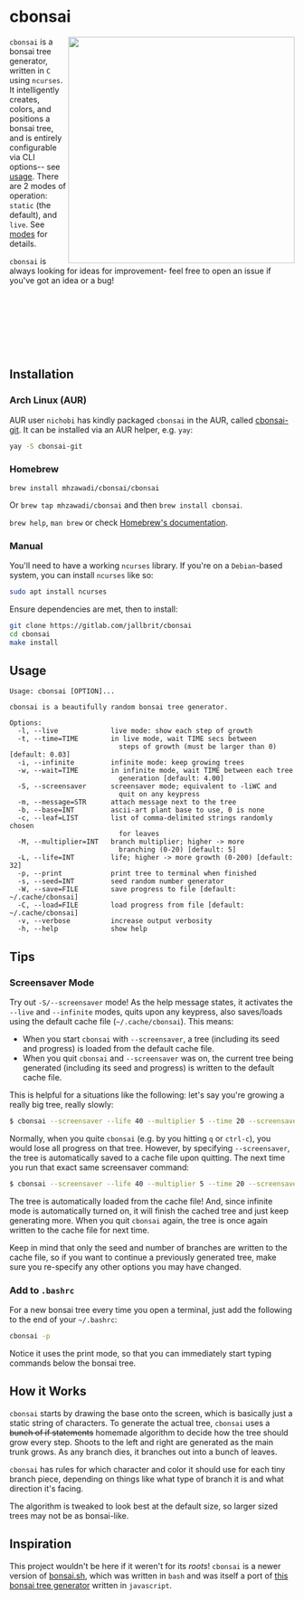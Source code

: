 # cbonsai

<img src="https://i.imgur.com/rnqJx3P.gif" align="right" width="400px">

`cbonsai` is a bonsai tree generator, written in `C` using `ncurses`. It intelligently creates, colors, and positions a bonsai tree, and is entirely configurable via CLI options-- see [usage](#usage). There are 2 modes of operation: `static` (the default), and `live`. See [modes](#modes) for details.

`cbonsai` is always looking for ideas for improvement- feel free to open an issue if you've got an idea or a bug!

<br>
<br>
<br>
<br>
<br>
<br>

## Installation

### Arch Linux (AUR)

AUR user `nichobi` has kindly packaged `cbonsai` in the AUR, called [cbonsai-git](https://aur.archlinux.org/packages/cbonsai-git). It can be installed via an AUR helper, e.g. `yay`:

```bash
yay -S cbonsai-git
```

### Homebrew

`brew install mhzawadi/cbonsai/cbonsai`

Or `brew tap mhzawadi/cbonsai` and then `brew install cbonsai`.

`brew help`, `man brew` or check [Homebrew's documentation](https://docs.brew.sh).

### Manual

You'll need to have a working `ncurses` library. If you're on a `Debian`-based system, you can install `ncurses` like so:

```bash
sudo apt install ncurses
```

Ensure dependencies are met, then to install:

```bash
git clone https://gitlab.com/jallbrit/cbonsai
cd cbonsai
make install
```

## Usage

```
Usage: cbonsai [OPTION]...

cbonsai is a beautifully random bonsai tree generator.

Options:
  -l, --live             live mode: show each step of growth
  -t, --time=TIME        in live mode, wait TIME secs between
                           steps of growth (must be larger than 0) [default: 0.03]
  -i, --infinite         infinite mode: keep growing trees
  -w, --wait=TIME        in infinite mode, wait TIME between each tree
                           generation [default: 4.00]
  -S, --screensaver      screensaver mode; equivalent to -liWC and
                           quit on any keypress
  -m, --message=STR      attach message next to the tree
  -b, --base=INT         ascii-art plant base to use, 0 is none
  -c, --leaf=LIST        list of comma-delimited strings randomly chosen
                           for leaves
  -M, --multiplier=INT   branch multiplier; higher -> more
                           branching (0-20) [default: 5]
  -L, --life=INT         life; higher -> more growth (0-200) [default: 32]
  -p, --print            print tree to terminal when finished
  -s, --seed=INT         seed random number generator
  -W, --save=FILE        save progress to file [default: ~/.cache/cbonsai]
  -C, --load=FILE        load progress from file [default: ~/.cache/cbonsai]
  -v, --verbose          increase output verbosity
  -h, --help             show help

```

## Tips

### Screensaver Mode

Try out `-S/--screensaver` mode! As the help message states, it activates the `--live` and `--infinite` modes, quits upon any keypress, also saves/loads using the default cache file (`~/.cache/cbonsai`). This means:

* When you start `cbonsai` with `--screensaver`, a tree (including its seed and progress) is loaded from the default cache file.
* When you quit `cbonsai` and `--screensaver` was on, the current tree being generated (including its seed and progress) is written to the default cache file.

This is helpful for a situations like the following: let's say you're growing a really big tree, really slowly:

```bash
$ cbonsai --screensaver --life 40 --multiplier 5 --time 20 --screensaver
```

Normally, when you quite `cbonsai` (e.g. by you hitting `q` or `ctrl-c`), you would lose all progress on that tree. However, by specifying `--screensaver`, the tree is automatically saved to a cache file upon quitting. The next time you run that exact same screensaver command:

```bash
$ cbonsai --screensaver --life 40 --multiplier 5 --time 20 --screensaver
```

The tree is automatically loaded from the cache file! And, since infinite mode is automatically turned on, it will finish the cached tree and just keep generating more. When you quit `cbonsai` again, the tree is once again written to the cache file for next time.

Keep in mind that only the seed and number of branches are written to the cache file, so if you want to continue a previously generated tree, make sure you re-specify any other options you may have changed.

### Add to `.bashrc`

For a new bonsai tree every time you open a terminal, just add the following to the end of your `~/.bashrc`:

```bash
cbonsai -p
```

Notice it uses the print mode, so that you can immediately start typing commands below the bonsai tree.

## How it Works

`cbonsai` starts by drawing the base onto the screen, which is basically just a static string of characters. To generate the actual tree, `cbonsai` uses a ~~bunch of if statements~~ homemade algorithm to decide how the tree should grow every step. Shoots to the left and right are generated as the main trunk grows. As any branch dies, it branches out into a bunch of leaves.

`cbonsai` has rules for which character and color it should use for each tiny branch piece, depending on things like what type of branch it is and what direction it's facing.

The algorithm is tweaked to look best at the default size, so larger sized trees may not be as bonsai-like.

## Inspiration

This project wouldn't be here if it weren't for its *roots*! `cbonsai` is a newer version of  [bonsai.sh](https://gitlab.com/jallbrit/bonsai.sh), which was written in `bash` and was itself a port of [this bonsai tree generator](https://avelican.github.io/bonsai/) written in `javascript`.
